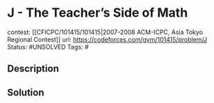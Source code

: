 # J - The Teacher’s Side of Math

contest: [[CFICPC/101415/101415|2007-2008 ACM-ICPC, Asia Tokyo Regional Contest]]
url: https://codeforces.com/gym/101415/problem/J
Status: #UNSOLVED
Tags: #

## Description

## Solution

